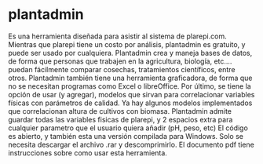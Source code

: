# plantadmin

Es una herramienta diseñada para asistir al sistema de plarepi.com. Mientras que plarepi tiene un costo por análisis, plantadmin es gratuito, y puede ser usado por cualquiera.
Plantadmin crea y maneja bases de datos, de forma que personas que trabajen en la agricultura, biología, etc.… puedan fácilmente comparar cosechas, tratamientos científicos, entre otros. Plantadmin también tiene una herramienta graficadora, de forma que no se necesitan programas como Excel o libreOffice.
Por último, se tiene la opción de usar (y agregar), modelos que sirvan para correlacionar variables físicas con parámetros de calidad. Ya hay algunos modelos implementados que correlacionan altura de cultivos con biomasa. 
Plantadmin admite guardar todas las variables fisicas de plarepi, y 2 espacios extra para cualquier parametro que el usuario quiera añadir (pH, peso, etc)
El código es abierto, y también esta una versión compilada para Windows. Solo se necesita descargar el archivo .rar y descomprimirlo.
El documento pdf tiene instrucciones sobre como usar esta herramienta.
